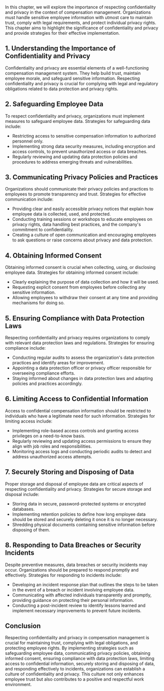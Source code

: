 
In this chapter, we will explore the importance of respecting confidentiality and privacy in the context of compensation management. Organizations must handle sensitive employee information with utmost care to maintain trust, comply with legal requirements, and protect individual privacy rights. This chapter aims to highlight the significance of confidentiality and privacy and provide strategies for their effective implementation.

**1. Understanding the Importance of Confidentiality and Privacy**
------------------------------------------------------------------

Confidentiality and privacy are essential elements of a well-functioning compensation management system. They help build trust, maintain employee morale, and safeguard sensitive information. Respecting confidentiality and privacy is crucial for complying with legal and regulatory obligations related to data protection and privacy rights.

**2. Safeguarding Employee Data**
---------------------------------

To respect confidentiality and privacy, organizations must implement measures to safeguard employee data. Strategies for safeguarding data include:

* Restricting access to sensitive compensation information to authorized personnel only.
* Implementing strong data security measures, including encryption and access controls, to prevent unauthorized access or data breaches.
* Regularly reviewing and updating data protection policies and procedures to address emerging threats and vulnerabilities.

**3. Communicating Privacy Policies and Practices**
---------------------------------------------------

Organizations should communicate their privacy policies and practices to employees to promote transparency and trust. Strategies for effective communication include:

* Providing clear and easily accessible privacy notices that explain how employee data is collected, used, and protected.
* Conducting training sessions or workshops to educate employees on privacy rights, data handling best practices, and the company's commitment to confidentiality.
* Creating a culture of open communication and encouraging employees to ask questions or raise concerns about privacy and data protection.

**4. Obtaining Informed Consent**
---------------------------------

Obtaining informed consent is crucial when collecting, using, or disclosing employee data. Strategies for obtaining informed consent include:

* Clearly explaining the purpose of data collection and how it will be used.
* Requesting explicit consent from employees before collecting any sensitive information.
* Allowing employees to withdraw their consent at any time and providing mechanisms for doing so.

**5. Ensuring Compliance with Data Protection Laws**
----------------------------------------------------

Respecting confidentiality and privacy requires organizations to comply with relevant data protection laws and regulations. Strategies for ensuring compliance include:

* Conducting regular audits to assess the organization's data protection practices and identify areas for improvement.
* Appointing a data protection officer or privacy officer responsible for overseeing compliance efforts.
* Staying informed about changes in data protection laws and adapting policies and practices accordingly.

**6. Limiting Access to Confidential Information**
--------------------------------------------------

Access to confidential compensation information should be restricted to individuals who have a legitimate need for such information. Strategies for limiting access include:

* Implementing role-based access controls and granting access privileges on a need-to-know basis.
* Regularly reviewing and updating access permissions to ensure they align with job roles and responsibilities.
* Monitoring access logs and conducting periodic audits to detect and address unauthorized access attempts.

**7. Securely Storing and Disposing of Data**
---------------------------------------------

Proper storage and disposal of employee data are critical aspects of respecting confidentiality and privacy. Strategies for secure storage and disposal include:

* Storing data in secure, password-protected systems or encrypted databases.
* Implementing retention policies to define how long employee data should be stored and securely deleting it once it is no longer necessary.
* Shredding physical documents containing sensitive information before disposing of them.

**8. Responding to Data Breaches or Security Incidents**
--------------------------------------------------------

Despite preventive measures, data breaches or security incidents may occur. Organizations should be prepared to respond promptly and effectively. Strategies for responding to incidents include:

* Developing an incident response plan that outlines the steps to be taken in the event of a breach or incident involving employee data.
* Communicating with affected individuals transparently and promptly, providing guidance on protecting their personal information.
* Conducting a post-incident review to identify lessons learned and implement necessary improvements to prevent future incidents.

**Conclusion**
--------------

Respecting confidentiality and privacy in compensation management is crucial for maintaining trust, complying with legal obligations, and protecting employee rights. By implementing strategies such as safeguarding employee data, communicating privacy policies, obtaining informed consent, ensuring compliance with data protection laws, limiting access to confidential information, securely storing and disposing of data, and responding effectively to incidents, organizations can establish a culture of confidentiality and privacy. This culture not only enhances employee trust but also contributes to a positive and respectful work environment.
